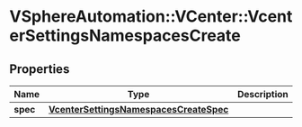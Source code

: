 # VSphereAutomation::VCenter::VcenterSettingsNamespacesCreate

## Properties
Name | Type | Description | Notes
------------ | ------------- | ------------- | -------------
**spec** | [**VcenterSettingsNamespacesCreateSpec**](VcenterSettingsNamespacesCreateSpec.md) |  | 


